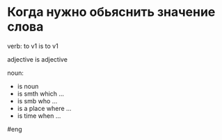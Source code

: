 # Когда нужно обьяснить значение слова
verb: to v1 is to v1

adjective is adjective

noun:
- is noun
- is smth which ...
- is smb who ...
- is a place where ...
- is time when ...

#eng 